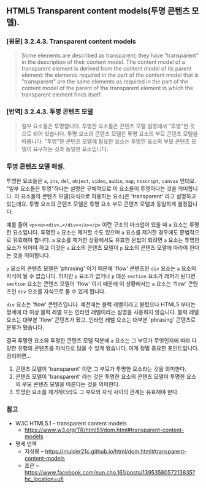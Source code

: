 ## HTML5 Transparent content models(투명 콘텐츠 모델).

### [원문] 3.2.4.3. Transparent content models
> Some elements are described as transparent; they have "transparent" in the description of their content model. The content model of a transparent element is derived from the content model of its parent element: the elements required in the part of the content model that is "transparent" are the same elements as required in the part of the content model of the parent of the transparent element in which the transparent element finds itself.


### [번역] 3.2.4.3. 투명 콘텐츠 모델
> 일부 요소들은 투명합니다. 투명한 요소들은 콘텐츠 모델 설명에서 "투명"한 것으로 되어 있습니다. 투명 요소의 콘텐츠 모델은 투명 요소의 부모 콘텐츠 모델을 따릅니다. "투명"한 콘텐츠 모델에 필요한 요소는 투명한 요소의 부모 콘텐츠 모델이 요구하는 것과 동일한 요소입니다.


### 투명 콘텐츠 모델 해설.
투명한 요소들은 `a`, `ins`, `del`, `object`, `video`, `audio`, `map`, `noscript`, `canvas` 인데요. "일부 요소들은 투명"하다는 설명은 구체적으로 이 요소들이 투명하다는 것을 의미합니다. 이 요소들의 콘텐츠 모델(자식으로 허용하는 요소)은 'transparent' 라고 설명하고 있는데요. 투명 요소의 콘텐츠 모델은 투명 요소 부모 콘텐츠 모델과 동일하게 결정됩니다.

예를 들어 `<p><a><div>…</div></a></p>` 이런 구조의 마크업이 있을 때 `a` 요소는 투명한 요소입니다. 투명한 `a` 요소는 제거할 수도 있으며 `a` 요소를 제거한 경우에도 문법적으로 유효해야 합니다. `a` 요소를 제거한 상황에서도 유효한 문법이 되려면 `a` 요소는 투명한 요소가 되어야 하고 이것은 `a` 요소의 콘텐츠 모델이 `p` 요소의 콘텐츠 모델에 따라야 한다는 것을 의미합니다.

`p` 요소의 콘텐츠 모델은 'phrasing' 이기 때문에 'flow' 콘텐츠인 `div` 요소는 `a` 요소의 자식이 될 수 없습니다. 하지만 `p` 요소가 없거나 `p` 대신 `section` 요소가 래퍼가 된다면 `section` 요소는 콘텐츠 모델이 'flow' 이기 때문에 이 상황에서는 `a` 요소는 'flow' 콘텐츠인 `div` 요소를 자식으로 둘 수 있게 됩니다.

`div` 요소는 'flow' 콘텐츠입니다. 예전에는 블럭 레벨이라고 불렀으나 HTML5 부터는 명세에 더 이상 블럭 레벨 또는 인라인 레벨이라는 설명을 사용하지 않습니다. 블럭 레벨 요소는 대부분 'flow' 콘텐츠가 됐고, 인라인 레벨 요소는 대부분 'phrasing' 콘텐츠로 분류가 됐습니다.

결국 투명한 요소와 투명한 콘텐츠 모델 덕분에 `a` 요소는 그 부모가 무엇인지에 따라 다양한 유형의 콘텐츠를 자식으로 담을 수 있게 됐습니다. 이게 정말 중요한 포인트입니다. 정리하면…

1. 콘텐츠 모델이 'transparent' 이면 그 부모가 투명한 요소라는 것을 의미한다.
1. 콘텐츠 모델이 'transparent' 라는 것은 투명한 요소의 콘텐츠 모델이 투명한 요소의 부모 콘텐츠 모델을 따른다는 것을 의미한다.
1. 투명한 요소를 제거하더라도 그 부모와 자식 사이의 관계는 유효해야 한다.

### 참고
* W3C HTML5.1 – transparent content models
  * <a href="https://www.w3.org/TR/html51/dom.html#transparent-content-models">https://www.w3.org/TR/html51/dom.html#transparent-content-models</a>
* 명세 번역
  * 지성봉 – <a href="https://mulder21c.github.io/html/dom.html#transparent-content-models">https://mulder21c.github.io/html/dom.html#transparent-content-models</a>
  * 조은 – <a href="https://www.facebook.com/eun.cho.161/posts/1395358057213835?hc_location=ufi">https://www.facebook.com/eun.cho.161/posts/1395358057213835?hc_location=ufi</a>

<div id="fb-root"></div>
<script async defer crossorigin="anonymous" src="https://connect.facebook.net/ko_KR/sdk.js#xfbml=1&version=v3.3"></script>
<div class="fb-comments" data-href="https://naradesign.github.io/article/transparent-content-models.html" data-numposts="10" data-width="100%"></div>
